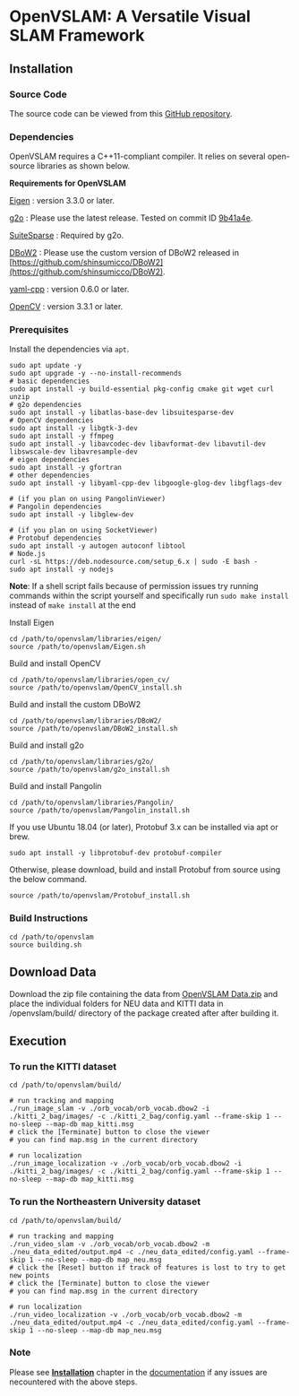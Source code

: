 # OpenVSLAM: A Versatile Visual SLAM Framework

## Installation

### Source Code

The source code can be viewed from this [GitHub repository](https://github.com/xdspacelab/openvslam).

### Dependencies

OpenVSLAM requires a C++11-compliant compiler. It relies on several open-source libraries as shown below.

**Requirements for OpenVSLAM**

[Eigen](http://eigen.tuxfamily.org/index.php?title=Main_Page) : version 3.3.0 or later.

[g2o](https://github.com/RainerKuemmerle/g2o) : Please use the latest release. Tested on commit ID [9b41a4e](https://github.com/RainerKuemmerle/g2o/tree/9b41a4ea5ade8e1250b9c1b279f3a9c098811b5a).

[SuiteSparse](http://faculty.cse.tamu.edu/davis/suitesparse.html) : Required by g2o.

[DBoW2](https://github.com/shinsumicco/DBoW2) : Please use the custom version of DBoW2 released in [https://github.com/shinsumicco/DBoW2](https://github.com/shinsumicco/DBoW2).

[yaml-cpp](https://github.com/jbeder/yaml-cpp) : version 0.6.0 or later.

[OpenCV](https://opencv.org/) : version 3.3.1 or later.

### Prerequisites

Install the dependencies via `apt`.

```
sudo apt update -y
sudo apt upgrade -y --no-install-recommends
# basic dependencies
sudo apt install -y build-essential pkg-config cmake git wget curl unzip
# g2o dependencies
sudo apt install -y libatlas-base-dev libsuitesparse-dev
# OpenCV dependencies
sudo apt install -y libgtk-3-dev
sudo apt install -y ffmpeg
sudo apt install -y libavcodec-dev libavformat-dev libavutil-dev libswscale-dev libavresample-dev
# eigen dependencies
sudo apt install -y gfortran
# other dependencies
sudo apt install -y libyaml-cpp-dev libgoogle-glog-dev libgflags-dev

# (if you plan on using PangolinViewer)
# Pangolin dependencies
sudo apt install -y libglew-dev

# (if you plan on using SocketViewer)
# Protobuf dependencies
sudo apt install -y autogen autoconf libtool
# Node.js
curl -sL https://deb.nodesource.com/setup_6.x | sudo -E bash -
sudo apt install -y nodejs
```

**Note**: If a shell script fails because of permission issues try running commands within the script yourself and specifically
run `sudo make install` instead of `make install` at the end

Install Eigen

```
cd /path/to/openvslam/libraries/eigen/
source /path/to/openvslam/Eigen.sh
```

Build and install OpenCV

```
cd /path/to/openvslam/libraries/open_cv/
source /path/to/openvslam/OpenCV_install.sh
```

Build and install the custom DBoW2

```
cd /path/to/openvslam/libraries/DBoW2/
source /path/to/openvslam/DBoW2_install.sh
```

Build and install g2o

```
cd /path/to/openvslam/libraries/g2o/
source /path/to/openvslam/g2o_install.sh
```

Build and install Pangolin

```
cd /path/to/openvslam/libraries/Pangolin/
source /path/to/openvslam/Pangolin_install.sh
```

If you use Ubuntu 18.04 (or later), Protobuf 3.x can be installed via apt or brew.

`sudo apt install -y libprotobuf-dev protobuf-compiler`

Otherwise, please download, build and install Protobuf from source using the below command.

`source /path/to/openvslam/Protobuf_install.sh`

### Build Instructions

```
cd /path/to/openvslam
source building.sh
```

## Download Data

Download the zip file containing the data from [OpenVSLAM Data.zip](https://drive.google.com/file/d/1lH1wCRZSXyrt8wjAXuWWRakEQCIolC9r/view?usp=sharing) and place the individual folders for NEU data and KITTI data in /openvslam/build/ directory of the package created after after building it.

## Execution

### To run the KITTI dataset

```
cd /path/to/openvslam/build/

# run tracking and mapping
./run_image_slam -v ./orb_vocab/orb_vocab.dbow2 -i ./kitti_2_bag/images/ -c ./kitti_2_bag/config.yaml --frame-skip 1 --no-sleep --map-db map_kitti.msg
# click the [Terminate] button to close the viewer
# you can find map.msg in the current directory

# run localization
./run_image_localization -v ./orb_vocab/orb_vocab.dbow2 -i ./kitti_2_bag/images/ -c ./kitti_2_bag/config.yaml --frame-skip 1 --no-sleep --map-db map_kitti.msg
```

### To run the Northeastern University dataset

```
cd /path/to/openvslam/build/

# run tracking and mapping
./run_video_slam -v ./orb_vocab/orb_vocab.dbow2 -m ./neu_data_edited/output.mp4 -c ./neu_data_edited/config.yaml --frame-skip 1 --no-sleep --map-db map_neu.msg
# click the [Reset] button if track of features is lost to try to get new points
# click the [Terminate] button to close the viewer
# you can find map.msg in the current directory

# run localization
./run_video_localization -v ./orb_vocab/orb_vocab.dbow2 -m ./neu_data_edited/output.mp4 -c ./neu_data_edited/config.yaml --frame-skip 1 --no-sleep --map-db map_neu.msg
```


### Note

Please see [**Installation**](https://openvslam.readthedocs.io/en/master/installation.html) chapter in the [documentation](https://openvslam.readthedocs.io/) if any issues are necountered with the above steps.


